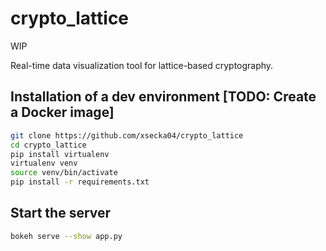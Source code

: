 # crypto_lattice
WIP

Real-time data visualization tool for lattice-based cryptography.

## Installation of a dev environment [TODO: Create a Docker image]

```bash
git clone https://github.com/xsecka04/crypto_lattice
cd crypto_lattice
pip install virtualenv
virtualenv venv 
source venv/bin/activate 
pip install -r requirements.txt
```

## Start the server

```bash
bokeh serve --show app.py
```




